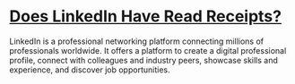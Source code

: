 # [Does LinkedIn Have Read Receipts?](https://updatewave.com/does-linkedin-have-read-receipts/)
LinkedIn is a professional networking platform connecting millions of professionals worldwide. It offers a platform to create a digital professional profile, connect with colleagues and industry peers, showcase skills and experience, and discover job opportunities. 

